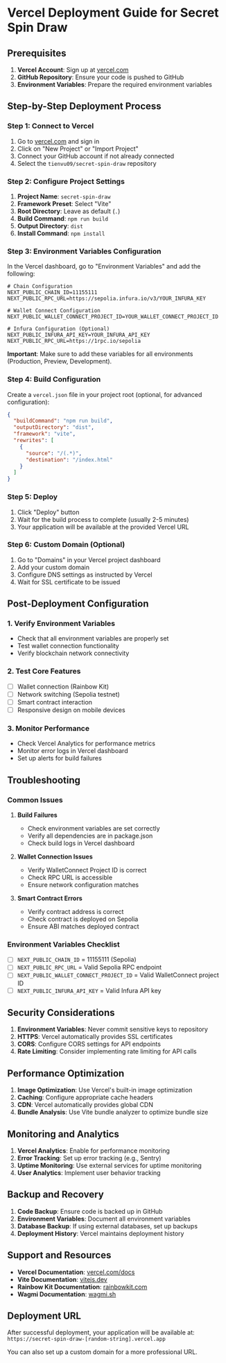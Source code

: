 # Vercel Deployment Guide for Secret Spin Draw

## Prerequisites

1. **Vercel Account**: Sign up at [vercel.com](https://vercel.com)
2. **GitHub Repository**: Ensure your code is pushed to GitHub
3. **Environment Variables**: Prepare the required environment variables

## Step-by-Step Deployment Process

### Step 1: Connect to Vercel

1. Go to [vercel.com](https://vercel.com) and sign in
2. Click on "New Project" or "Import Project"
3. Connect your GitHub account if not already connected
4. Select the `tienvu09/secret-spin-draw` repository

### Step 2: Configure Project Settings

1. **Project Name**: `secret-spin-draw`
2. **Framework Preset**: Select "Vite"
3. **Root Directory**: Leave as default (`.`)
4. **Build Command**: `npm run build`
5. **Output Directory**: `dist`
6. **Install Command**: `npm install`

### Step 3: Environment Variables Configuration

In the Vercel dashboard, go to "Environment Variables" and add the following:

```env
# Chain Configuration
NEXT_PUBLIC_CHAIN_ID=11155111
NEXT_PUBLIC_RPC_URL=https://sepolia.infura.io/v3/YOUR_INFURA_KEY

# Wallet Connect Configuration
NEXT_PUBLIC_WALLET_CONNECT_PROJECT_ID=YOUR_WALLET_CONNECT_PROJECT_ID

# Infura Configuration (Optional)
NEXT_PUBLIC_INFURA_API_KEY=YOUR_INFURA_API_KEY
NEXT_PUBLIC_RPC_URL=https://1rpc.io/sepolia
```

**Important**: Make sure to add these variables for all environments (Production, Preview, Development).

### Step 4: Build Configuration

Create a `vercel.json` file in your project root (optional, for advanced configuration):

```json
{
  "buildCommand": "npm run build",
  "outputDirectory": "dist",
  "framework": "vite",
  "rewrites": [
    {
      "source": "/(.*)",
      "destination": "/index.html"
    }
  ]
}
```

### Step 5: Deploy

1. Click "Deploy" button
2. Wait for the build process to complete (usually 2-5 minutes)
3. Your application will be available at the provided Vercel URL

### Step 6: Custom Domain (Optional)

1. Go to "Domains" in your Vercel project dashboard
2. Add your custom domain
3. Configure DNS settings as instructed by Vercel
4. Wait for SSL certificate to be issued

## Post-Deployment Configuration

### 1. Verify Environment Variables

- Check that all environment variables are properly set
- Test wallet connection functionality
- Verify blockchain network connectivity

### 2. Test Core Features

- [ ] Wallet connection (Rainbow Kit)
- [ ] Network switching (Sepolia testnet)
- [ ] Smart contract interaction
- [ ] Responsive design on mobile devices

### 3. Monitor Performance

- Check Vercel Analytics for performance metrics
- Monitor error logs in Vercel dashboard
- Set up alerts for build failures

## Troubleshooting

### Common Issues

1. **Build Failures**
   - Check environment variables are set correctly
   - Verify all dependencies are in package.json
   - Check build logs in Vercel dashboard

2. **Wallet Connection Issues**
   - Verify WalletConnect Project ID is correct
   - Check RPC URL is accessible
   - Ensure network configuration matches

3. **Smart Contract Errors**
   - Verify contract address is correct
   - Check contract is deployed on Sepolia
   - Ensure ABI matches deployed contract

### Environment Variables Checklist

- [ ] `NEXT_PUBLIC_CHAIN_ID` = 11155111 (Sepolia)
- [ ] `NEXT_PUBLIC_RPC_URL` = Valid Sepolia RPC endpoint
- [ ] `NEXT_PUBLIC_WALLET_CONNECT_PROJECT_ID` = Valid WalletConnect project ID
- [ ] `NEXT_PUBLIC_INFURA_API_KEY` = Valid Infura API key

## Security Considerations

1. **Environment Variables**: Never commit sensitive keys to repository
2. **HTTPS**: Vercel automatically provides SSL certificates
3. **CORS**: Configure CORS settings for API endpoints
4. **Rate Limiting**: Consider implementing rate limiting for API calls

## Performance Optimization

1. **Image Optimization**: Use Vercel's built-in image optimization
2. **Caching**: Configure appropriate cache headers
3. **CDN**: Vercel automatically provides global CDN
4. **Bundle Analysis**: Use Vite bundle analyzer to optimize bundle size

## Monitoring and Analytics

1. **Vercel Analytics**: Enable for performance monitoring
2. **Error Tracking**: Set up error tracking (e.g., Sentry)
3. **Uptime Monitoring**: Use external services for uptime monitoring
4. **User Analytics**: Implement user behavior tracking

## Backup and Recovery

1. **Code Backup**: Ensure code is backed up in GitHub
2. **Environment Variables**: Document all environment variables
3. **Database Backup**: If using external databases, set up backups
4. **Deployment History**: Vercel maintains deployment history

## Support and Resources

- **Vercel Documentation**: [vercel.com/docs](https://vercel.com/docs)
- **Vite Documentation**: [vitejs.dev](https://vitejs.dev)
- **Rainbow Kit Documentation**: [rainbowkit.com](https://rainbowkit.com)
- **Wagmi Documentation**: [wagmi.sh](https://wagmi.sh)

## Deployment URL

After successful deployment, your application will be available at:
`https://secret-spin-draw-[random-string].vercel.app`

You can also set up a custom domain for a more professional URL.
